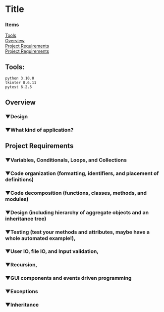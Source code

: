 # Title

### Items
[Tools](https://github.com/kenstratton/cs162_final/blob/main/README.md#tools)</br>
[Overview](https://github.com/kenstratton/cs162_final/blob/main/README.md#overview)</br>
[Project Requirements](https://github.com/kenstratton/cs162_final/blob/main/README.md#project-requirements)</br>
[Project Requirements](https://github.com/kenstratton/cs162_final/blob/main/README.md#variables-conditionals-loops-and-collections)</br>

## Tools:
    python 3.10.0
    tkinter 8.6.11
    pytest 6.2.5

## Overview
### ▼Design
### ▼What kind of application?

## Project Requirements
### ▼Variables, Conditionals, Loops, and Collections

### ▼Code organization (formatting, identifiers, and placement of definitions)

### ▼Code decomposition (functions, classes, methods, and modules)

### ▼Design (including hierarchy of aggregate objects and an inheritance tree)

### ▼Testing (test your methods and attributes, maybe have a whole automated example!),

### ▼User IO, file IO, and Input validation,

### ▼Recursion,

### ▼GUI components and events driven programming

### ▼Exceptions

### ▼Inheritance
